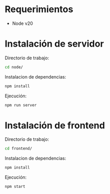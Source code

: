 # Requerimientos

- Node v20

# Instalación de servidor

Directorio de trabajo:

```bash
cd node/
```

Instalacion de dependencias:

```bash
npm install
```

Ejecución:

```bash
npm run server
```

# Instalación de frontend

Directorio de trabajo:

```bash
cd frontend/
```

Instalacion de dependencias:

```bash
npm install
```

Ejecución:

```bash
npm start
```
